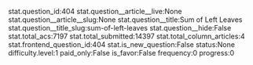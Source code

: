 stat.question_id:404
stat.question__article__live:None
stat.question__article__slug:None
stat.question__title:Sum of Left Leaves
stat.question__title_slug:sum-of-left-leaves
stat.question__hide:False
stat.total_acs:7197
stat.total_submitted:14397
stat.total_column_articles:4
stat.frontend_question_id:404
stat.is_new_question:False
status:None
difficulty.level:1
paid_only:False
is_favor:False
frequency:0
progress:0
